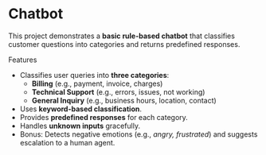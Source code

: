 # Chatbot
This project demonstrates a **basic rule-based chatbot** that classifies customer questions into categories and returns predefined responses.  

 Features

- Classifies user queries into **three categories**:
  - **Billing** (e.g., payment, invoice, charges)
  - **Technical Support** (e.g., errors, issues, not working)
  - **General Inquiry** (e.g., business hours, location, contact)
- Uses **keyword-based classification**.
- Provides **predefined responses** for each category.
- Handles **unknown inputs** gracefully.
- Bonus: Detects negative emotions (e.g., *angry, frustrated*) and suggests escalation to a human agent.
